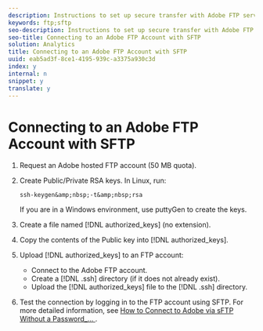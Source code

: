 ```yaml
---
description: Instructions to set up secure transfer with Adobe FTP servers.
keywords: ftp;sftp
seo-description: Instructions to set up secure transfer with Adobe FTP servers.
seo-title: Connecting to an Adobe FTP Account with SFTP
solution: Analytics
title: Connecting to an Adobe FTP Account with SFTP
uuid: eab5ad3f-8ce1-4195-939c-a3375a930c3d
index: y
internal: n
snippet: y
translate: y
---
```


# Connecting to an Adobe FTP Account with SFTP


1. Request an Adobe hosted FTP account (50 MB quota).
1. Create Public/Private RSA keys. In Linux, run: 
   ```
   ssh-keygen&amp;nbsp;-t&amp;nbsp;rsa
   ```
   If you are in a Windows environment, use puttyGen to create the keys. 

1. Create a file named [!DNL  authorized_keys] (no extension).
1. Copy the contents of the Public key into [!DNL  authorized_keys].
1. Upload [!DNL  authorized_keys] to an FTP account: 
    * Connect to the Adobe FTP account.
    * Create a [!DNL  .ssh] directory (if it does not already exist).
    * Upload the [!DNL  authorized_keys] file to the [!DNL  .ssh] directory.

1. Test the connection by logging in to the FTP account using SFTP.
For more detailed information, see [ How to Connect to Adobe via sFTP Without a Password_... ](../../ftp_and_sftp_bucket/ftp_sftp/ftp_sftp_cert_auth.md#concept_962A381F42A4472AA366A08CCC962846). 
